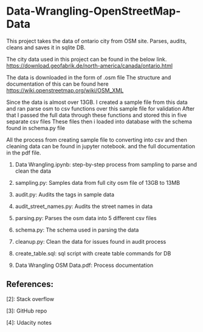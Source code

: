 # Data-Wrangling-OpenStreetMap-Data

This project takes the data of ontario city from OSM site. Parses, audits, cleans and saves it in sqlite DB.

The city data used in this project can be found in the below link.
https://download.geofabrik.de/north-america/canada/ontario.html

The data is downloaded in the form of .osm file 
The structure and documentation of this can be found here
https://wiki.openstreetmap.org/wiki/OSM_XML

Since the data is almost over 13GB. I created a sample file from this data 
and ran parse osm to csv functions over this sample file for validation 
After that I passed the full data through these functions 
and stored this in five separate csv files
These files then i loaded into database with the schema found in schema.py file

All the process from creating sample file to converting into csv and then cleaning data 
can be found in jupyter notebook. and the full documentation in the pdf file.

1. Data Wrangling.ipynb:
  step-by-step process from sampling to parse and clean the data

2. sampling.py:
  Samples data from full city osm file of 13GB to 13MB

3. audit.py:
  Audits the tags in sample data

4. audit_street_names.py:
  Audits the street names in data

5. parsing.py:
  Parses the osm data into 5 different csv files

6. schema.py:
  The schema used in parsing the data
  
7. cleanup.py:
  Clean the data for issues found in audit process

8. create_table.sql:
  sql script with create table commands for DB
  
9. Data Wrangling OSM Data.pdf:
  Process documentation

## References:

[1]: https://wiki.openstreetmap.org/wiki/OSM_XML

[2]: Stack overflow

[3]: GitHub repo

[4]: Udacity notes
